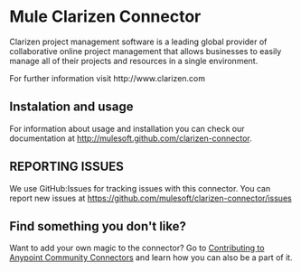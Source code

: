 Mule Clarizen Connector
=======================
Clarizen project management software is a leading global provider of collaborative 
online project management that allows businesses to easily manage all of their projects 
and resources in a single environment.
<p>For further information visit http://www.clarizen.com</p>

Instalation and usage
---------------------
For information about usage and installation you can check our documentation at http://mulesoft.github.com/clarizen-connector.

REPORTING ISSUES
----------------
We use GitHub:Issues for tracking issues with this connector. You can report new issues at  https://github.com/mulesoft/clarizen-connector/issues

Find something you don't like?
------------------------------

Want to add your own magic to the connector? Go to [Contributing to Anypoint Community Connectors](http://mulesoft.github.io/connector-certification-docs/contr/index.html) and learn how you can also be a part of it.
